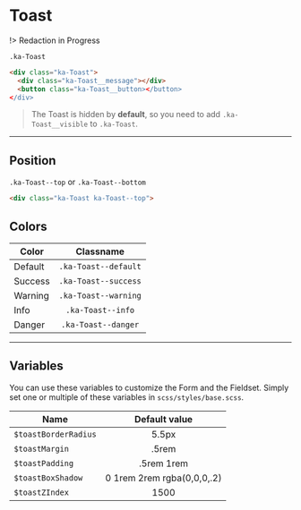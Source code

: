 # Toast

!> Redaction in Progress


`.ka-Toast`

```html
<div class="ka-Toast">
  <div class="ka-Toast__message"></div>
  <button class="ka-Toast__button></button>
</div>
```

>The Toast is hidden by **default**, so you need to add `.ka-Toast__visible` to `.ka-Toast`.



***
Position
---------
`.ka-Toast--top` or `.ka-Toast--bottom`
```html
<div class="ka-Toast ka-Toast--top">
```

Colors
-------
| Color  | Classname |
| ------- |:-----------:|
|  Default  |`.ka-Toast--default`|
|  Success  |`.ka-Toast--success`|
|  Warning  |`.ka-Toast--warning`|
|  Info  |`.ka-Toast--info`| 
|  Danger |`.ka-Toast--danger`|



***
Variables
------
You can use these variables to customize the Form and the Fieldset. Simply set one or multiple of these variables in `scss/styles/base.scss`.

| Name  | Default value |
| ------- |:-----------:|
|`$toastBorderRadius`| 5.5px |
|`$toastMargin`| .5rem |
|`$toastPadding`| .5rem 1rem |
|`$toastBoxShadow`|  0 1rem 2rem rgba(0,0,0,.2) |
|`$toastZIndex`| 1500 |